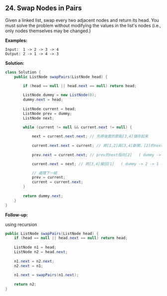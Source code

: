 ## 24. Swap Nodes in Pairs

Given a linked list, swap every two adjacent nodes and return its head. You must solve the problem without modifying the values in the list's nodes (i.e., only nodes themselves may be changed.)

**Examples:** 

```
Input:  1 -> 2 -> 3 -> 4
Output: 2 -> 1 -> 4 -> 3
```

**Solution:**

```java
class Solution {
    public ListNode swapPairs(ListNode head) {
        
        if (head == null || head.next == null) return head;

        ListNode dummy = new ListNode(0);
        dummy.next = head;
        
        ListNode current = head;
        ListNode prev = dummy;
        ListNode next;

        while (current != null && current.next != null) {
            
            next = current.next.next; // 先將後面的節點[3,4]儲存起來
            
            current.next.next = current; // 將[1,2]與[3,4]斷開，[2]的next接到[1]   ( dummy -> 1 <- 2 | 3 -> 4 )
            
            prev.next = current.next; // prev的next指向[2]   ( dummy -> 2 -> 1 | 3 -> 4 )

            current.next = next; // 將[3,4]接回[1]   ( dummy -> 2 -> 1 -> 3 -> 4 )

            // 處理下一組
            prev = current;
            current = current.next;
        }
        
        return dummy.next;
    }
}
```

**Follow-up:**

using recursion

```java
public ListNode swapPairs(ListNode head) {
    if (head == null || head.next == null) return head;
    
    ListNode n1 = head;
    ListNode n2 = head.next;
    
    n1.next = n2.next;
    n2.next = n1;
    
    n1.next = swapPairs(n1.next);
    
    return n2;
}
```